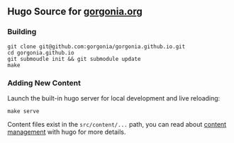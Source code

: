 ## Hugo Source for [gorgonia.org](http://gorgonia.org)

### Building

    git clone git@github.com:gorgonia/gorgonia.github.io.git
    cd gorgonia.github.io
    git submoudle init && git submodule update
    make

### Adding New Content

Launch the built-in hugo server for local development and live reloading:

    make serve

Content files exist in the `src/content/...` path, you can read about [content management](https://gohugo.io/content-management/) with hugo for more details.
